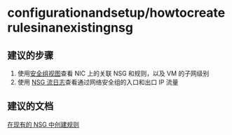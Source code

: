 <properties
    pageTitle="configurationandsetup/howtocreaterulesinanexistingnsg"
    description="configurationandsetup/howtocreaterulesinanexistingnsg"
    service="microsoft.network"
    resource="virtualnetworks"
    authors="radwiv"
    displayOrder=""
    selfHelpType="generic"
    supportTopicIds="32584257"
    resourceTags=""
    productPesIds="15526"
    cloudEnvironments="public"
/>


# configurationandsetup/howtocreaterulesinanexistingnsg
<a id="configurationandsetuphowtocreaterulesinanexistingnsg" class="xliff"></a>

## **建议的步骤**
<a id="recommended-steps" class="xliff"></a>
1. 使用[安全组视图](data-blade:microsoft_azure_network.networkwatchersecuritygroupviewblade)查看 NIC 上的关联 NSG 和规则，以及 VM 的子网级别<br>
2. 使用 [NSG 流日志](data-blade:microsoft_azure_network.flowlogsblade)查看通过网络安全组的入口和出口 IP 流量<br>

## **建议的文档**
<a id="recommended-documents" class="xliff"></a>
[在现有的 NSG 中创建规则](https://docs.microsoft.com/azure/virtual-network/virtual-networks-create-nsg-arm-pportal#create-rules-in-an-existing-nsg)

